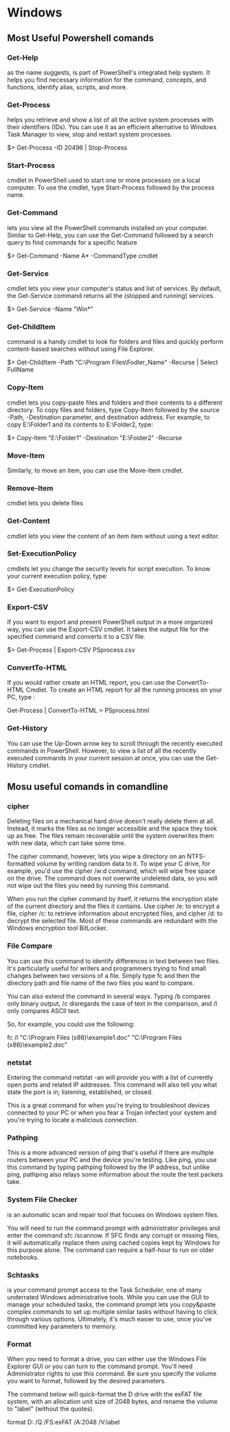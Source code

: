 # Windows 

## Most Useful Powershell comands

### Get-Help
as the name suggests, is part of PowerShell's integrated help system. 
It helps you find necessary information for the command, concepts, and functions, identify alias, scripts, and more.

### Get-Process
helps you retrieve and show a list of all the active system processes with their identifiers (IDs). 
You can use it as an efficient alternative to Windows Task Manager to view, stop and restart system processes.

$> Get-Process -ID 20496 | Stop-Process

### Start-Process 
 cmdlet in PowerShell used to start one or more processes on a local computer. To use the cmdlet, type Start-Process followed by the process name. 

### Get-Command 
 lets you view all the PowerShell commands installed on your computer. 
 Similar to Get-Help, you can use the Get-Command followed by a search query to find commands for a specific feature

$> Get-Command -Name A* -CommandType cmdlet

### Get-Service 
cmdlet lets you view your computer's status and list of services. By default, the Get-Service command returns all the (stopped and running) services.

$> Get-Service -Name "Win*"

### Get-ChildItem 
command is a handy cmdlet to look for folders and files and quickly perform content-based searches without using File Explorer.

$> Get-ChildItem -Path "C:\Program Files\Fodler_Name" -Recurse | Select FullName

### Copy-Item 
cmdlet lets you copy-paste files and folders and their contents to a different directory. To copy files and folders, 
type Copy-Item followed by the source -Path, -Destination parameter, 
and destination address. For example, to copy E:\Folder1 and its contents to E:\Folder2, type:

$> Copy-Item "E:\Folder1" -Destination "E:\Folder2" -Recurse

### Move-Item
Similarly, to move an item, you can use the Move-Item cmdlet.

### Remove-Item 
cmdlet lets you delete files

### Get-Content 
cmdlet lets you view the content of an item item without using a text editor.

### Set-ExecutionPolicy 
cmdlets let you change the security levels for script execution.
To know your current execution policy, type:

$> Get-ExecutionPolicy

### Export-CSV
If you want to export and present PowerShell output in a more organized way, you can use the Export-CSV cmdlet. It takes the output file for the specified command and converts it to a CSV file.

$> Get-Process | Export-CSV PSprocess.csv

### ConvertTo-HTML
If you would rather create an HTML report, you can use the ConvertTo-HTML Cmdlet. To create an HTML report for all the running process on your PC, type :

Get-Process | ConvertTo-HTML > PSprocess.html

### Get-History
You can use the Up-Down arrow key to scroll through the recently executed commands in PowerShell. However, to view a list of all the recently executed commands in your current session at once, you can use the Get-History cmdlet.

## Mosu useful comands in comandline

### cipher
Deleting files on a mechanical hard drive doesn't really delete them at all. Instead, it marks the files as no longer accessible and the space they took up as free. The files remain recoverable until the system overwrites them with new data, which can take some time.

The cipher command, however, lets you wipe a directory on an NTFS-formatted volume by writing random data to it. To wipe your C drive, for example, you'd use the cipher /w:d command, which will wipe free space on the drive. The command does not overwrite undeleted data, so you will not wipe out the files you need by running this command.

When you run the cipher command by itself, it returns the encryption state of the current directory and the files it contains. Use cipher /e:<filename> to encrypt a file, cipher /c:<filename> to retrieve information about encrypted files, and cipher /d:<filename> to decrypt the selected file. Most of these commands are redundant with the Windows encryption tool BitLocker.
 
### File Compare
You can use this command to identify differences in text between two files. It's particularly useful for writers and programmers trying to find small changes between two versions of a file. Simply type fc and then the directory path and file name of the two files you want to compare.

You can also extend the command in several ways. Typing /b compares only binary output, /c disregards the case of text in the comparison, and /l only compares ASCII text.

So, for example, you could use the following:

fc /l "C:\Program Files (x86)\example1.doc" "C:\Program Files (x86)\example2.doc"
 
### netstat
 Entering the command netstat -an will provide you with a list of currently open ports and related IP addresses. This command will also tell you what state the port is in; listening, established, or closed.

This is a great command for when you're trying to troubleshoot devices connected to your PC or when you fear a Trojan infected your system and you're trying to locate a malicious connection.
 
 ### Pathping 
 This is a more advanced version of ping that's useful if there are multiple routers between your PC and the device you're testing. Like ping, you use this command by typing pathping followed by the IP address, but unlike ping, pathping also relays some information about the route the test packets take.
 
### System File Checker
 is an automatic scan and repair tool that focuses on Windows system files.

You will need to run the command prompt with administrator privileges and enter the command sfc /scannow. If SFC finds any corrupt or missing files, it will automatically replace them using cached copies kept by Windows for this purpose alone. The command can require a half-hour to run on older notebooks.
 
### Schtasks
 is your command prompt access to the Task Scheduler, one of many underrated Windows administrative tools. While you can use the GUI to manage your scheduled tasks, the command prompt lets you copy&paste complex commands to set up multiple similar tasks without having to click through various options. Ultimately, it's much easier to use, once you've committed key parameters to memory.
 
 ### Format
 
 When you need to format a drive, you can either use the Windows File Explorer GUI or you can turn to the command prompt. You'll need Administrator rights to use this command. Be sure you specify the volume you want to format, followed by the desired parameters.

The command below will quick-format the D drive with the exFAT file system, with an allocation unit size of 2048 bytes, and rename the volume to "label" (without the quotes).

format D: /Q /FS:exFAT /A:2048 /V:label
